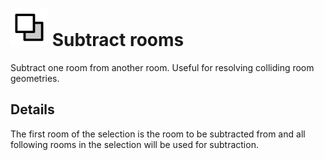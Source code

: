 # ![](../../.gitbook/assets/subtract-rooms.svg) Subtract rooms

Subtract one room from another room. Useful for resolving colliding room geometries.

## Details

The first room of the selection is the room to be subtracted from and all following rooms in the selection will be used for subtraction.